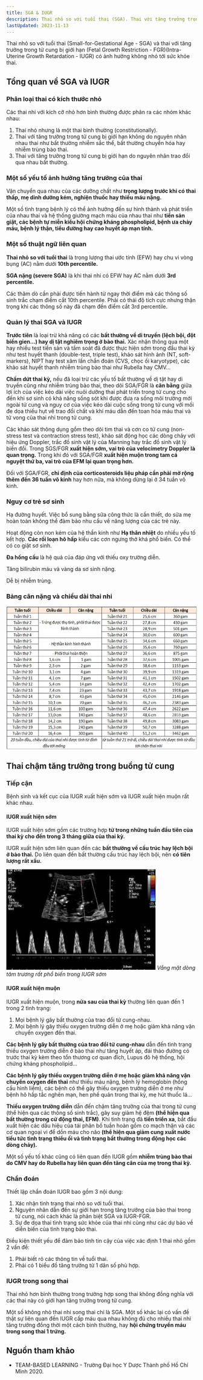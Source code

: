 ```yaml
---
title: SGA & IUGR
description: Thai nhỏ so với tuổi thai (SGA). Thai với tăng trưởng trong tử cung bị giới hạn (FGR)(IUGR).
lastUpdated: 2023-11-13
---
```


Thai nhỏ so với tuổi thai (Small-for-Gestational Age - SGA) và thai với tăng trưởng trong tử cung bị giới hạn (Fetal Growth Restriction - FGR)(Intra-Uterine Growth Retardation - IUGR) có ảnh hưởng không nhỏ tới sức khỏe thai.

## Tổng quan về SGA và IUGR

### Phân loại thai có kích thước nhỏ

Các thai nhi với kích cỡ nhỏ hơn bình thường được phân ra các nhóm khác nhau:

1. Thai nhỏ nhưng là một thai bình thường (constitutionally).
2. Thai với tăng trưởng trong tử cung bị giới hạn không do nguyên nhân nhau thai như bất thường nhiễm sắc thể, bất thường chuyển hóa hay nhiễm trùng bào thai.
3. Thai với tăng trưởng trong tử cung bị giới hạn do nguyên nhân trao đổi qua nhau bất thường.

### Một số yếu tố ảnh hưởng tăng trưởng của thai

Vận chuyển qua nhau của các dưỡng chất như **trọng lượng trước khi có thai thấp, mẹ dinh dưỡng kém, nghiện thuốc hay thiếu máu nặng.**

Một số tình trạng bệnh lý có thể ảnh hưởng đến sự hình thành và phát triển của nhau thai và hệ thống giường mạch máu của nhau thai như **tiền sản giật, các bệnh tự miễn kiểu hội chứng kháng phospholipid, bệnh ưa chảy máu, bệnh lý thận, tiểu đường hay cao huyết áp mạn tính.**

### Một số thuật ngữ liên quan

**Thai nhỏ so với tuổi thai** là trọng lượng thai ước tính (EFW) hay chu vi vòng bụng (AC) nằm dưới **10th percentile.**

**SGA nặng (severe SGA)** là khi thai nhi có EFW hay AC nằm dưới **3rd percentile.**

Các thăm dò cần phải được tiến hành từ ngay thời điểm mà các thông số sinh trắc chạm điểm cắt 10th percentile. Phải có thái độ tích cực nhưng thận trọng khi các thông số này đã chạm đến điểm cắt 3rd percentile.

### Quản lý thai SGA và IUGR

**Trước tiên** là loại trừ khả năng có các **bất thường về di truyền (lệch bội, đột biến gien…) hay
dị tật nghiêm trọng ở bào thai.** Xác nhận thông qua một hay nhiều test tiền sản và tầm soát đã được thực hiện sớm trong đầu thai kỳ như test huyết thanh (double-test, triple test), khảo sát hình ảnh (NT, soft-markers), NIPT hay test xâm lấn chẩn đoán (CVS, chọc ối karyotype), các khảo sát huyết thanh nhiễm trùng bào thai như Rubella hay CMV…

**Chấm dứt thai kỳ,** nếu đã loại trừ các yếu tố bất thường về dị tật hay di truyền cũng như nhiễm trùng bào thai, theo dõi SGA/FGR là **cân bằng** giữa lợi ích của việc kéo dài việc nuôi dưỡng thai phát triển trong tử cung cho đến khi sơ sinh có khả năng sống sót khi được đưa ra sống môi trường mới ngoài tử cung và nguy cơ của việc kéo dài cuộc sống trong tử cung với mối đe dọa thiếu hụt về trao đổi chất và khí máu dẫn đến toan hóa máu thai và tử vong của thai nhi trong tử cung.

Các khảo sát thông dụng gồm theo dõi tim thai và cơn co tử cung (non-stress test và contraction stress
test), khảo sát động học các dòng chảy với hiệu ứng Doppler, trắc đồ sinh vật lý của Manning hay trắc đồ sinh vật lý biến đổi. Trong SGS/FGR **xuất hiện sớm, vai trò của velocimetry Doppler là quan trọng.**
Trong khi đó với SGA/FGR **xuất hiện muộn trong tam cá nguyệt thứ ba, vai trò của EFM lại quan trọng hơn.**

Đối với SGA/FGR, **chỉ định của corticosteroids liệu pháp cần phải mở rộng thêm đến 36 tuần vô kinh** hay hơn nữa, mà không dừng lại ở 34 tuần vô kinh.

### Nguy cơ trẻ sơ sinh

Hạ đường huyết. Việc bổ sung bằng sữa công thức là cần thiết, do sữa mẹ hoàn toàn không thể đảm bảo nhu cầu về năng lượng của các trẻ này.

Hoạt động còn non kém của hệ thần kinh như **Hạ thân nhiệt** do nhiều yếu tố kết hợp. **Các rối loạn hô hấp** kiểu các cơn ngưng thở khá phổ biến. Có thể có co giật sơ sinh.

**Đa hồng cầu** là hệ quả của đáp ứng với thiếu oxy trường diễn.

Tăng bilirubin máu và vàng da sơ sinh nặng.

Dễ bị nhiễm trùng.

### Bảng cân nặng và chiều dài thai nhi

![Bảng cân nặng và chiều dài thai nhi theo WHO](../../../assets/benh-hoc-san-khoa/sga-iugr/can-nang-chieu-dai-thai-nhi-theo-who.webp)

## Thai chậm tăng trưởng trong buồng tử cung

### Tiếp cận

Bệnh sinh và kết cục của IUGR xuất hiện sớm và IUGR xuất hiện muộn rất khác nhau.

#### IUGR xuất hiện sớm

IUGR xuất hiện sớm gồm các trường hợp **từ trong những tuần đầu tiên của thai kỳ cho đến trong 3 tháng giữa của thai kỳ.**

IUGR xuất hiện sớm liên quan đến các **bất thường về cấu trúc hay lệch bội ở bào thai.** Do liên quan đến bất thường cấu trúc hay lệch bội, nên **có tiên lượng rất xấu.**

![Doppler IUGR sớm](../../../assets/benh-hoc-san-khoa/sga-iugr/doppler-iugr-som.png)
_Vắng mặt dòng tâm trương rất phổ biến trong IUGR sớm_

#### IUGR xuất hiện muộn

IUGR xuất hiện muộn, trong **nửa sau của thai kỳ** thường liên quan đến 1 trong 2 tình trạng:

1. Mọi bệnh lý gây bất thường của trao đổi tử cung-nhau.
2. Mọi bệnh lý gây thiếu oxygen trường diễn ở mẹ hoặc giảm khả năng vận chuyển oxygen đến thai.

**Các bệnh lý gây bất thường của trao đổi tử cung-nhau** dẫn đến tình trạng thiếu oxygen trường diễn ở bào thai như tăng huyết áp, đái tháo đường có trước thai kỳ kèm theo tổn thương cơ quan đích, Lupus đỏ hệ thống, hội chứng kháng phospholipid…

**Các bệnh lý gây thiếu oxygen trường diễn ở mẹ hoặc giảm khả năng vận chuyển oxygen đến thai** như thiếu máu nặng, bệnh lý hemoglobin (hồng cầu hình liềm), các bệnh có thể gây thiếu oxygen trường diễn ở mẹ như bệnh hô hấp tắc nghẽn mạn, hen phế quản trong thai kỳ, mẹ hút thuốc lá...

**Thiếu oxygen trường diễn** dẫn đến chậm tăng trưởng của thai trong tử cung (thể hiện qua các thông số sinh trắc), gây suy giảm hệ đệm **(thể hiện qua bất thường trong cử động thai, EFM)**. Khi tình trạng đã **tiến triển xa**, bắt đầu xuất hiện các dấu hiệu của tái phân bố tuần hoàn gồm co mạch thận và các cơ quan ngoại vi để dồn máu cho não **(thể hiện qua giảm cung xuất nước tiểu tức tình trạng thiểu ối và tình trạng bất thường trong động học các dòng chảy).**

Một số yếu tố khác cũng có liên quan đến IUGR gồm **nhiễm trùng bào thai do CMV hay do Rubella hay liên quan đến tăng cân của mẹ trong thai kỳ.**

### Chẩn đoán

Thiết lập chẩn đoán IUGR bao gồm 3 nội dung:

1. Xác nhận tình trạng thai nhỏ so với tuổi thai.
2. Nguyên nhân dẫn đến sự giới hạn trong tăng trưởng của bào thai trong tử cung, nói cách khác là phân biệt SGA và IUGR-FGR.
3. Sự đe dọa thai tình trạng sức khỏe của thai nhi cũng như các dự báo về diễn biến của tình trạng bào thai.

Điều kiện thiết yếu để đảm bảo tính tin cậy của việc xác định 1 thai nhỏ gồm 2 vấn đề:

1. Phải biết rõ các thông tin về tuổi thai.
2. Phải có 1 biểu đồ tăng trưởng từ 1 dân số phù hợp.

### IUGR trong song thai

Thai nhỏ hơn bình thường trong trường hợp song thai không đồng nghĩa với các thai này có giới hạn tăng trưởng trong tử cung.

Một số không nhỏ thai nhi song thai chỉ là SGA. Một số khác lại có vấn đề thật sự liên quan đến IUGR cấp máu qua nhau không đủ cho nhiều thai nhi tăng trưởng đồng thời một cách bình thường, hay **hội chứng truyền máu trong song thai 1 trứng.**

## Nguồn tham khảo

- TEAM-BASED LEARNING - Trường Đại học Y Dược Thành phố Hồ Chí Minh 2020.
